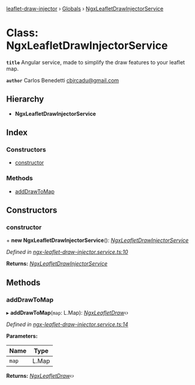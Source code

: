 [leaflet-draw-injector](../README.md) › [Globals](../globals.md) › [NgxLeafletDrawInjectorService](ngxleafletdrawinjectorservice.md)

# Class: NgxLeafletDrawInjectorService

**`title`** Angular service, made to simplify the draw features to your leaflet map.

**`author`** Carlos Benedetti <cbjrcadu@gmail.com>

## Hierarchy

* **NgxLeafletDrawInjectorService**

## Index

### Constructors

* [constructor](ngxleafletdrawinjectorservice.md#constructor)

### Methods

* [addDrawToMap](ngxleafletdrawinjectorservice.md#adddrawtomap)

## Constructors

###  constructor

\+ **new NgxLeafletDrawInjectorService**(): *[NgxLeafletDrawInjectorService](ngxleafletdrawinjectorservice.md)*

*Defined in [ngx-leaflet-draw-injector.service.ts:10](https://github.com/OpenCIAg/Ngx-Leaflet-Draw-Injector/blob/786aed6/projects/ngx-leaflet-draw-injector/src/lib/ngx-leaflet-draw-injector.service.ts#L10)*

**Returns:** *[NgxLeafletDrawInjectorService](ngxleafletdrawinjectorservice.md)*

## Methods

###  addDrawToMap

▸ **addDrawToMap**(`map`: L.Map): *[NgxLeafletDraw](ngxleafletdraw.md)‹›*

*Defined in [ngx-leaflet-draw-injector.service.ts:14](https://github.com/OpenCIAg/Ngx-Leaflet-Draw-Injector/blob/786aed6/projects/ngx-leaflet-draw-injector/src/lib/ngx-leaflet-draw-injector.service.ts#L14)*

**Parameters:**

Name | Type |
------ | ------ |
`map` | L.Map |

**Returns:** *[NgxLeafletDraw](ngxleafletdraw.md)‹›*
